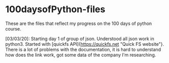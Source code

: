 # 100daysofPython-files
These are the files that reflect my progress on the 100 days of python course.

[03/03/20]: Starting day 1 of group of json. Understood all json work in python3. Started with [quickfs API]{https://quickfs.net "Quick FS website"}. There is a lot of problems with the documentation, it is hard to understand how does the link work, got some data of the company I'm researching.
